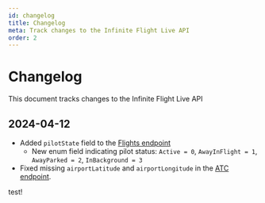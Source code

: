 ```yaml
---
id: changelog
title: Changelog
meta: Track changes to the Infinite Flight Live API
order: 2
---
```


# Changelog

This document tracks changes to the Infinite Flight Live API

## 2024-04-12
- Added `pilotState` field to the [Flights endpoint](/guide/developer-reference/live-api/flights)
  - New enum field indicating pilot status: `Active = 0`, `AwayInFlight = 1`, `AwayParked = 2`, `InBackground = 3`
- Fixed missing `airportLatitude` and `airportLongitude` in the [ATC endpoint](/guide/developer-reference/live-api/atc).


test!
